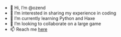 - 👋 Hi, I’m @ozend
- 👀 I’m interested in sharing my experience in coding
- 🌱 I’m currently learning Python and Haxe
- 💞️ I’m looking to collaborate on a large game
- 📫 Reach me [here](https://discordapp.com/users/840642250173579295/)
